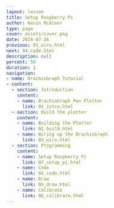 ```yaml
---
layout: lesson
title: Setup Raspberry Pi
author: Kevin McAleer
type: page
cover: assets/cover.png
date: 2024-07-26
previous: 03_wire.html
next: 04_code.html
description: null
percent: 56
duration: 1
navigation:
- name: BrachioGraph Tutorial
- content:
  - section: Introduction
    content:
    - name: BrachioGraph Pen Plotter
      link: 01_intro.html
  - section: Build the plotter
    content:
    - name: Building the Plotter
      link: 02_build.html
    - name: Wiring up the BrachioGraph
      link: 03_wire.html
  - section: Programming
    content:
    - name: Setup Raspberry Pi
      link: 07_setup_pi.html
    - name: Code
      link: 04_code.html
    - name: Draw
      link: 05_draw.html
    - name: Calibrate
      link: 06_calibrate.html
---
```


